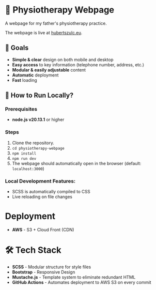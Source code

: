 # 🥼 Physiotherapy Webpage
A webpage for my father's physiotherapy practice.

The webpage is live at [hubertszulc.eu](https://hubertszulc.eu/).

## 🎯 Goals
- **Simple & clear** design on both mobile and desktop
- **Easy access** to key information (telephone number, address, etc.)
- **Modular & easily adjustable** content
- **Automatic** deployment
- **Fast** loading

## 🚀 How to Run Locally?

### Prerequisites
- **node.js v20.13.1** or higher

### Steps
1. Clone the repository.
2. `cd physiotherapy-webpage`
3. `npm install`
4. `npm run dev`
5. The webpage should automatically open in the browser (default: `localhost:3000`)

### Local Development Features:
- SCSS is automatically compiled to CSS
- Live reloading on file changes

# Deployment
- **AWS** - S3 + Cloud Front (CDN) 

# 🛠️ Tech Stack
- **SCSS** - Modular structure for style files
- **Bootstrap** - Responsive Design
- **Mustache.js** - Template system to eliminate redundant HTML
- **GitHub Actions** - Automates deployment to AWS S3 on every commit

